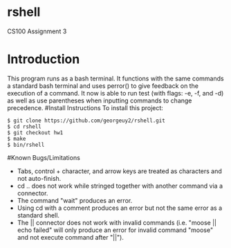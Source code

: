 # rshell
CS100 Assignment 3
# Introduction
This program runs as a bash terminal. It functions with the same commands a standard bash terminal and uses perror() to give feedback on the execution of a command. It now is able to run test (with flags: -e, -f, and -d) as well as use parentheses when inputting commands to change precedence.
#Install Instructions
To install this project:
```
$ git clone https://github.com/georgeuy2/rshell.git
$ cd rshell
$ git checkout hw1
$ make
$ bin/rshell
```
#Known Bugs/Limitations
* Tabs, control + character, and arrow keys are treated as characters and not auto-finish.
* cd .. does not work while stringed together with another command via a connector.
* The command "wait" produces an error.
* Using cd with a comment produces an error but not the same error as a standard shell.
* The || connector does not work with invalid commands (i.e. "moose || echo failed" will only produce an error for invalid command "moose" and not execute command after "||").
